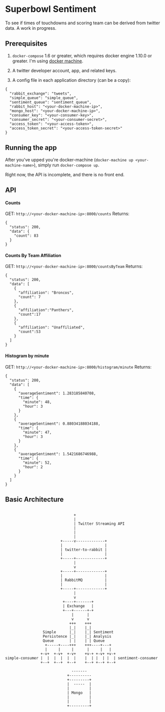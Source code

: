 # Superbowl Sentiment

To see if times of touchdowns and scoring team can be derived from twitter data. A work in progress.

## Prerequisites

1. `docker-compose` 1.6 or greater, which requires docker engine 1.10.0 or greater. I'm using
[docker machine](https://docs.docker.com/machine/install-machine/).

2. A twitter developer account, app, and related keys.

3. A config file in each application directory (can be a copy):
```
{
  "rabbit_exchange": "tweets",
  "simple_queue": "simple_queue",
  "sentiment_queue": "sentiment_queue",
  "rabbit_host": "<your-docker-machine-ip>",
  "mongo_host": "<your-docker-machine-ip>",
  "consumer_key": "<your-consumer-key>",
  "consumer_secret": "<your-consumer-secret>",
  "access_token": "<your-access-token>",
  "access_token_secret": "<your-access-token-secret>"
}
```

## Running the app

After you've upped you're docker-machine (`docker-machine up <your-machine-name>`), simply run
`docker-compose up`.

Right now, the API is incomplete, and there is no front end.

## API

#### Counts
GET: `http://<your-docker-machine-ip>:8000/counts`
Returns:
```
{
  "status": 200,
  "data": {
    "count": 83
  }
}
```

#### Counts By Team Affiliation
GET: `http://<your-docker-machine-ip>:8000/countsByTeam`
Returns:
```
{
  "status": 200,
  "data": [
    {
      "affiliation": "Broncos",
      "count": 7
    },
    {
      "affiliation":"Panthers",
      "count":17
    },
    {
      "affiliation": "Unaffiliated",
      "count":53
    }
  ]
}
```

#### Histogram by minute
GET: `http://<your-docker-machine-ip>:8000/histogram/minute`
Returns:
```
{
  "status": 200,
  "data": [
    {
      "averageSentiment": 1.283185840708,
      "time": {
        "minute": 48,
        "hour": 3
      }
    },
    {
      "averageSentiment": 0.88034188034188,
      "time": {
        "minute": 47,
        "hour": 3
      }
    },
    {
      "averageSentiment": 1.5421686746988,
      "time": {
        "minute": 52,
        "hour": 2
      }
    }
  ]
}
```

## Basic Architecture

```

                               +
                               |
                               | Twitter Streaming API
                               |
                               |
                               |
                         +-----v-------------+
                         |                   |
                         | twitter-to-rabbit |
                         |                   |
                         +-----+-------------+
                               |
                               v
                         +-----+-------------+
                         |                   |
                         | RabbitMQ          |
                         |                   |
                         +-----+-------------+
                               |
                               v
                          +----+-------+
                          | Exchange   |
                          +---+------+-+
                              |      |
                              v      v
                             +++    +++
                             |_|    |_|
                 Simple      |_|    |_| Sentiment
                 Persistence |_|    |_| Analysis
                 Queue       | |    | | Queue
                  +-----+----+++    +++----+---+
                  |     |     |      |     |   |
                +-v+  +-v+  +-v+    +v-+ +-v+ +v-+
simple-consumer |  |  |  |  |  |    |  | |  | |  | sentiment-consumer
                +--+  +--+  +--+    +--+ +--+ +--+

                              -------
                            +----------
                            +---------+
                            |  -----  |
                            |         |
                            | Mongo   |
                            |         |
                            |         |
                            +---------+

```
